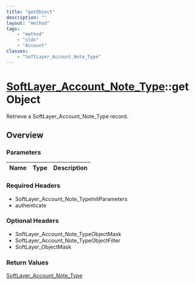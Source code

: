 ```yaml
---
title: "getObject"
description: ""
layout: "method"
tags:
    - "method"
    - "sldn"
    - "Account"
classes:
    - "SoftLayer_Account_Note_Type"
---
```

# [SoftLayer_Account_Note_Type](/reference/services/SoftLayer_Account_Note_Type)::getObject

Retrieve a SoftLayer_Account_Note_Type record.


## Overview 


### Parameters 
|Name | Type | Description |
| --- | --- | --- |


### Required Headers
* SoftLayer_Account_Note_TypeInitParameters
* authenticate

### Optional Headers
* SoftLayer_Account_Note_TypeObjectMask
* SoftLayer_Account_Note_TypeObjectFilter
* SoftLayer_ObjectMask

### Return Values
<a href='/reference/datatypes/SoftLayer_Account_Note_Type'>SoftLayer_Account_Note_Type </a>

